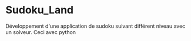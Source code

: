# Sudoku_Land
Développement d'une application de sudoku suivant différent niveau avec un solveur. Ceci avec python 
